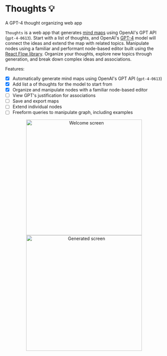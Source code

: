 # Thoughts 💡
A GPT-4 thought organizing web app

`Thoughts` is a web app that generates [mind maps](https://en.wikipedia.org/wiki/Mind_map) using OpenAI's GPT API (`gpt-4-0613`).
Start with a list of thoughts, and OpenAI's [GPT-4](https://openai.com/research/gpt-4) model will connect the ideas and extend the map with related topics.
Manipulate nodes using a familiar and performant node-based editor built using the [React Flow library](https://reactflow.dev).
Organize your thoughts, explore new topics through generation, and break down complex ideas and associations.

Features:
- [X] Automatically generate mind maps using OpenAI's GPT API (`gpt-4-0613`)
- [X] Add list a of thoughts for the model to start from
- [X] Organize and manipulate nodes with a familiar node-based editor
- [ ] View GPT's justification for associations
- [ ] Save and export maps
- [ ] Extend individual nodes
- [ ] Freeform queries to manipulate graph, including examples

<p align="middle"> 
  <img align="center" width="370" alt="Welcome screen" src="https://github.com/po-gl/Thoughts/assets/42399205/0b638ec6-f0c8-4b93-b373-07803f183fd6">
  <img align="center" width="370" alt="Generated screen" src="https://github.com/po-gl/Thoughts/assets/42399205/8ba0015a-67be-477d-8704-60197e8297da">
</p>
